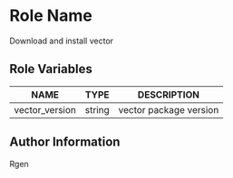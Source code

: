 Role Name
=========

Download and install vector

Role Variables
--------------

| NAME           | TYPE   | DESCRIPTION            |
|----------------|--------|------------------------|
| vector_version | string | vector package version |

Author Information
------------------
Rgen